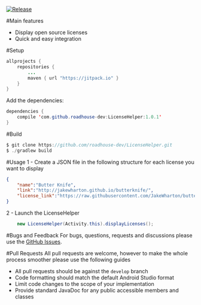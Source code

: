 [![Release](https://jitpack.io/v/roadhouse-dev/LicenseHelper.svg)](https://jitpack.io/#roadhouse-dev/LicenseHelper)

#Main features
* Display open source licenses 
* Quick and easy integration

#Setup
```java 
allprojects {
    repositories {
        ...
        maven { url "https://jitpack.io" }
    }
}
```

Add the dependencies:

```java 
dependencies {
    compile 'com.github.roadhouse-dev:LicenseHelper:1.0.1'
}
```

#Build
```java
$ git clone https://github.com/roadhouse-dev/LicenseHelper.git
$ ./gradlew build
```


#Usage
1 - Create a JSON file in the following structure for each license you want to display
```json
{
    "name":"Butter Knife",
    "link":"http://jakewharton.github.io/butterknife/",
    "license_link":"https://raw.githubusercontent.com/JakeWharton/butterknife/master/LICENSE.txt"
}
```


2 - Launch the LicenseHelper 

```java
    new LicenseHelper(Activity.this).displayLicenses(); 
```

#Bugs and Feedback
For bugs, questions, requests and discussions please use the [GitHub Issues](https://github.com/roadhouse-dev/LicenseHelper/issues).

#Pull Requests
All pull requests are welcome, however to make the whole process smoother please use the following guides

* All pull requests should be against the ```develop``` branch
* Code formatting should match the default Android Studio format
* Limit code changes to the scope of your implementation
* Provide standard JavaDoc for any public accessible members and classes